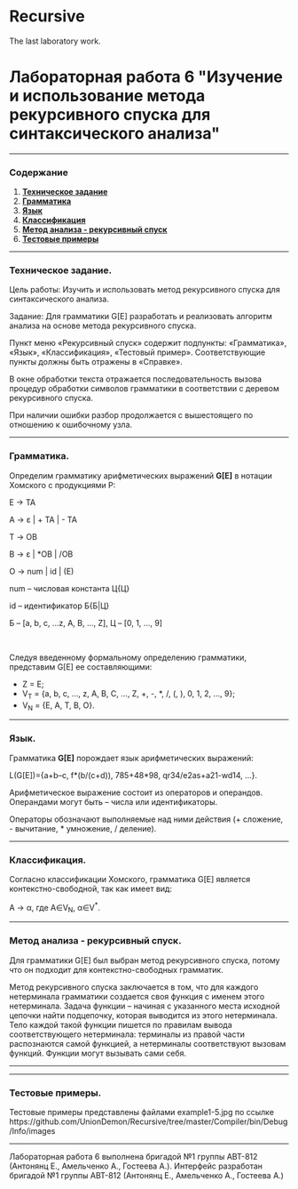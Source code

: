 # Recursive
The last laboratory work.

<!DOCTYPE html>
<html>
<head>
	
</head>

</head>
<body>
	<h1>Лабораторная работа 6 "Изучение и использование метода рекурсивного спуска для синтаксического анализа"</h1><hr>
	<h3 style="text-align: left">Содержание</h3>
	<ol>
		<li> <a href="#tt"><b>Техническое задание</b></a></li>
		<li> <a href="#grammar"><b>Грамматика</b></a></li>
		<li> <a href="#language"><b>Язык</b></a></li>
		<li> <a href="#classification"><b>Классификация</b></a></li>
		<li> <a href="#method"><b>Метод анализа - рекурсивный спуск</b></a></li>
		<li> <a href="#test"><b>Тестовые примеры</b></a></li>
	</ol><hr>
	<h3 id="tt">Техническое задание.</h3>
	<p>Цель работы: Изучить и использовать метод рекурсивного спуска для синтаксического анализа.</p>
	<p>Задание: Для грамматики G[E] разработать и реализовать алгоритм анализа на основе метода рекурсивного спуска.</p>
	<p>Пункт меню «Рекурсивный спуск» содержит подпункты: «Грамматика», «Язык», «Классификация», «Тестовый пример». Соответствующие пункты должны быть отражены в «Справке».</p>
	<p>В окне обработки текста отражается последовательность вызова процедур обработки символов грамматики в соответствии с деревом рекурсивного спуска.</p>
	<p>При наличии ошибки разбор продолжается с вышестоящего по отношению к ошибочному узла.</p><hr>
	<h3 id="grammar">Грамматика.</h3>
	<p>Определим грамматику арифметических выражений <b>G[E]</b> в нотации Хомского с продукциями P:</p>
	<p>E → TA</p>
	<p>A → ε | + TA | - TA</p>
	<p>T → ОВ</p>
	<p>В → ε | *ОВ | /ОВ</p>
	<p>О → num | id | (E)</p>
	<p>num – числовая константа Ц{Ц}</p>
	<p>id – идентификатор Б{Б|Ц}</p>
	<p>Б – [a, b, c, ...z, A, B, …, Z], Ц – [0, 1, …, 9]</p><br>
	<p>Следуя введенному формальному определению грамматики, представим G[E] ее составляющими:</p>
	<ul><li>Z = E;</li>
	<li>V<sub>T</sub> = {a, b, c, ..., z, A, B, C, ..., Z, +, -, *, /, (, ), 0, 1, 2, ..., 9};</li>
	<li>V<sub>N</sub> = {E, A, T, B, O}.</li></ul><hr>
	<h3 id="language">Язык.</h3>
	<p>Грамматика <b>G[E]</b> порождает язык арифметических выражений: </p>
	<p>L(G[E])={a+b–c, f*(b/(c+d)), 785+48*98, qr34/e2as+a21-wd14, ...}.</p>
	<p>Арифметическое выражение состоит из операторов и операндов. Операндами могут быть – числа или идентификаторы.</p>
	<p>Операторы обозначают выполняемые над ними действия (+ сложение, - вычитание, * умножение, / деление).</p><hr>
	<h3 id="classification">Классификация.</h3>
	<p>Согласно классификации Хомского, грамматика G[E] является контекстно-свободной, так как имеет вид:</p>
	<p>A &rarr; &alpha;, где A&isin;V<sub>N</sub>, &alpha;&isin;V<sup>*</sup>.</p><hr>
	<h3 id="method">Метод анализа - рекурсивный спуск.</h3>
	<p>Для грамматики G[E] был выбран метод рекурсивного спуска, потому что он подходит для контекстно-свободных грамматик.</p>
	<p>Метод рекурсивного спуска заключается в том, что для каждого нетерминала грамматики создается своя функция с именем этого нетерминала. Задача функции – начиная с указанного места исходной цепочки найти подцепочку, которая выводится из этого нетерминала. Тело каждой такой функции пишется по правилам вывода соответствующего нетерминала: терминалы из правой части распознаются самой функцией, а нетерминалы соответствуют вызовам функций. Функции могут вызывать сами себя.</p><hr>
	<hr>
	<h3 id="test">Тестовые примеры.</h3>
	<p>Тестовые примеры представлены файлами example1-5.jpg по ссылке https://github.com/UnionDemon/Recursive/tree/master/Compiler/bin/Debug/Info/images</p><hr>
	<p>Лабораторная работа 6 выполнена бригадой №1 группы АВТ-812 (Антонянц Е., Амельченко А., Гостеева А.). Интерфейс разработан бригадой №1 группы АВТ-812 (Антонянц Е., Амельченко А., Гостеева А.)</p>
</body>
</html>
